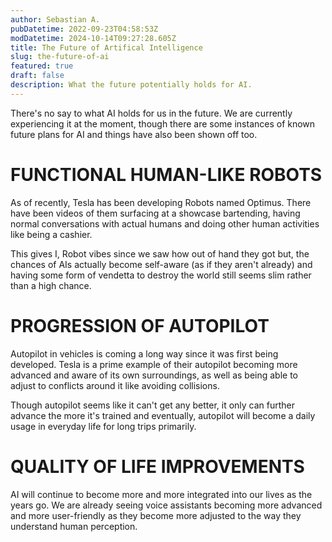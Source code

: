 ```yaml
---
author: Sebastian A.
pubDatetime: 2022-09-23T04:58:53Z
modDatetime: 2024-10-14T09:27:28.605Z
title: The Future of Artifical Intelligence
slug: the-future-of-ai
featured: true
draft: false
description: What the future potentially holds for AI.
---
```


There's no say to what AI holds for us in the future. We are currently experiencing it at the moment, though there are some instances of
known future plans for AI and things have also been shown off too.

# FUNCTIONAL HUMAN-LIKE ROBOTS
As of recently, Tesla has been developing Robots named Optimus. There have been videos of them surfacing at a showcase bartending, having normal conversations with
actual humans and doing other human activities like being a cashier.

This gives I, Robot vibes since we saw how out of hand they got but, the chances of AIs actually become self-aware (as if they aren't already) and having some form of
vendetta to destroy the world still seems slim rather than a high chance.

# PROGRESSION OF AUTOPILOT
Autopilot in vehicles is coming a long way since it was first being developed. Tesla is a prime example of their autopilot becoming more advanced and
aware of its own surroundings, as well as being able to adjust to conflicts around it like avoiding collisions.

Though autopilot seems like it can't get any better, it only can further advance the more it's trained and eventually, autopilot will become
a daily usage in everyday life for long trips primarily.

# QUALITY OF LIFE IMPROVEMENTS
AI will continue to become more and more integrated into our lives as the years go. We are already seeing voice assistants becoming more advanced and
more user-friendly as they become more adjusted to the way they understand human perception.